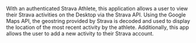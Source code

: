 With an authenticated Strava Athlete, this application allows a user to view their Strava activities on the Desktop via the Strava API. Using the Google Maps API, the geostring provided by Strava is decoded and used to display the location of the most recent activity by the athlete. Additionally, this app allows the user to add a new activity to their Strava account. 